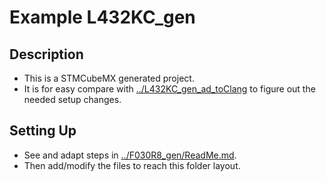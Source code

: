 # Example L432KC_gen

## Description

- This is a STMCubeMX generated project.
- It is for easy compare with [../L432KC_gen_ad_toClang](../L432KC_gen_ad_toClang) to figure out the needed setup changes.

## Setting Up

- See and adapt steps in [../F030R8_gen/ReadMe.md](../F030R8_gen/ReadMe.md).
- Then add/modify the files to reach this folder layout.
